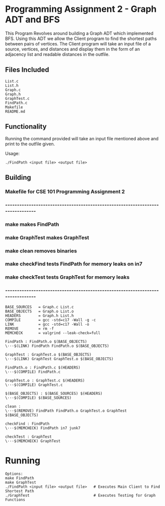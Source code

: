 # Programming Assignment 2 - Graph ADT and BFS

This Program Revolves around building a Graph ADT which implemented BFS. Using this ADT we allow the Client program to find the shortest paths between pairs of vertices.
The Client program will take an input file of a source, vertices, and distances and display them in the form of an adjacency list and readable distances in the outfile.

## Files Included

    List.c
    List.h
    Graph.c
    Graph.h
    GraphTest.c
    FindPath.c
    Makefile
    README.md

## Functionality

Running the command provided will take an input file mentioned above and print to the outfile given.

Usage:

    ./FindPath <input file> <output file>

## Building

###  Makefile for CSE 101 Programming Assignment 2
### ------------------------------------------------------------------------------
###  make                     makes FindPath
###  make GraphTest           makes GraphTest
###  make clean               removes binaries
###  make checkFind           tests FindPath for memory leaks on in7
###  make checkTest           tests GraphTest for memory leaks
### ------------------------------------------------------------------------------

    BASE_SOURCES   = Graph.c List.c
    BASE_OBJECTS   = Graph.o List.o
    HEADERS        = Graph.h List.h
    COMPILE        = gcc -std=c17 -Wall -g -c
    LINK           = gcc -std=c17 -Wall -o
    REMOVE         = rm -f
    MEMCHECK       = valgrind --leak-check=full

    FindPath : FindPath.o $(BASE_OBJECTS)
    \···$(LINK) FindPath FindPath.o $(BASE_OBJECTS)

    GraphTest : GraphTest.o $(BASE_OBJECTS)
    \···$(LINK) GraphTest GraphTest.o $(BASE_OBJECTS)

    FindPath.o : FindPath.c $(HEADERS)
    \···$(COMPILE) FindPath.c

    GraphTest.o : GraphTest.c $(HEADERS)
    \···$(COMPILE) GraphTest.c

    $(BASE_OBJECTS) : $(BASE_SOURCES) $(HEADERS)
    \···$(COMPILE) $(BASE_SOURCES)

    clean :
    \···$(REMOVE) FindPath FindPath.o GraphTest.o GraphTest $(BASE_OBJECTS)

    checkFind : FindPath
    \···$(MEMCHECK) FindPath in7 junk7

    checkTest : GraphTest
    \···$(MEMCHECK) GraphTest

# Running
    Options:
    make FindPath
    make GraphTest
    ./FindPath <input file> <output file>   # Executes Main Client to Find Shortest Path
    ./GraphTest                             # Executes Testing for Graph Functions


